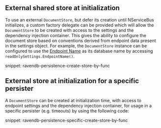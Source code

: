 ## External shared store at initialization

To use an external `DocumentStore`, but defer its creation until NServiceBus initializes, a custom factory delegate can be provided which will allow the `DocumentStore` to be created with access to the settings and the dependency injection container. This gives the ability to configure the document store based on conventions derived from endpoint data present in the settings object. For example, the `DocumentStore` instance can be configured to use the [Endpoint Name](/nservicebus/endpoints/specify-endpoint-name.md) as its database name by accessing `readOnlySettings.EndpointName()`.

snippet: ravendb-persistence-create-store-by-func


## External store at initialization for a specific persister

A `DocumentStore` can be created at initialization time, with access to endpoint settings and the dependency injection container, for usage in a specific persister (e.g. timeouts) by using the following code:

snippet: ravendb-persistence-specific-create-store-by-func